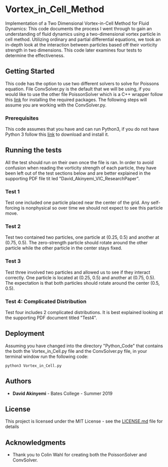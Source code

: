 # Vortex_in_Cell_Method
Implementation of a Two Dimensional Vortex-in-Cell Method for Fluid Dynamics: This code documents the process I went through to gain an understanding of fluid dynamics using a two-dimensional vortex particle in cell method. Utilizing ordinary and partial differential equations, we took an in-depth look at the interaction between particles based off their vorticity strength in two dimensions. This code later examines four tests to determine the effectiveness.

## Getting Started

This code has the option to use two different solvers to solve for Poissons equation. File ConvSolver.py is the default that we will be using, if you would like to use the other file PoissonSolver which is a C++ wrapper follow this [link]() for installing the required packages. The following steps will assume you are working with the ConvSolver.py. 

### Prerequisites

This code assumes that you have and can run Python3, if you do not have Python 3 follow this [link](https://realpython.com/installing-python/) to download and install it. 

## Running the tests

All the test should run on their own once the file is ran. In order to avoid confusion when reading the vorticity strength of each particle, they have been left out of the test sections below and are better explained in the supporting PDF file tit led "David_Akinyemi_VIC_ResearchPaper".

### Test 1

Test one included one particle placed near the center of the grid. Any self-forcing is nonphysical so over time we should not expect to see this particle move.

### Test 2

Test two contained two particles, one particle at (0.25, 0.5) and another at (0.75, 0.5). The zero-strength particle should rotate around the other particle while the other particle in the center stays fixed.

### Test 3

Test three involved two particles and allowed us to see if they interact correctly. One particle is located at (0.25, 0.5) and another at (0.75, 0.5). The expectation is that both particles should rotate around the center (0.5, 0.5).

### Test 4: Complicated Distribution

Test four includes 2 complicated distributions. It is best explained looking at the supporting PDF document titled "Test4".

## Deployment

Assuming you have changed into the directory "Python_Code" that contains the both the Vortex_in_Cell.py file and the ConvSolver.py file, in your terminal window run the following code:

```
python3 Vortex_in_Cell.py
```

## Authors

* **David Akinyemi** - Bates College - Summer 2019

## License

This project is licensed under the MIT License - see the [LICENSE.md](LICENSE.md) file for details

## Acknowledgments

* Thank you to Colin Wahl for creating both the PoissonSolver and ConvSolver.
